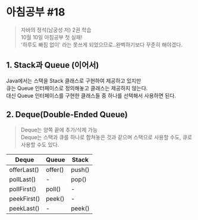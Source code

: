 # 아침공부 #18
>자바의 정석(남궁성 저) 2권 학습  
>10월 10일 아침공부 첫 실패!  
'하루도 빠짐 없이' 라는  못쓰게 되었으므로..완벽하기보다 꾸준히 해야겠다.

## 1. Stack과 Queue (이어서)
Java에서는 스택을 Stack 클래스로 구현하여 제공하고 있지만  
큐는 Queue 인터페이스로 정의해놓고 클래스는 제공하지 않는다.  
대신 Queue 인터페이스를 구현한 클래스들 중 하나를 선택해서 사용하면 된다.

## 2. Deque(Double-Ended Queue)
>Deque는 양쪽 끝에 추가/삭제 가능  
Deque는 스택과 큐를 하나로 합쳐놓은 것과 같으며 스택으로 사용할 수도, 큐로 사용할 수도 있다.

| Deque | Queue | Stack |
| --- | --- | --- |
| offerLast() | offer() | push() |
| pollLast() | - | pop() |
| pollFirst() | poll() | - |
| peekFirst() | peek() | - |
| peekLast() | - | peek() |
